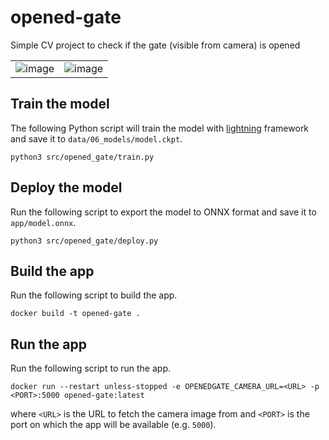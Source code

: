 # opened-gate
Simple CV project to check if the gate (visible from camera) is opened
<table><tr><td width="50%"><img alt="image" src="https://github.com/rnoxy/opened-gate/assets/12031664/6b2b7f7b-8b4a-4389-b683-dc8d83ac843c"></td><td width="50%"><img alt="image" src="https://github.com/rnoxy/opened-gate/assets/12031664/cbbb3d34-5d82-426d-af85-a8a3d4bff7a0"></td></tr></table>

## Train the model
The following Python script will train the model with [lightning](https://lightning.ai/) framework
and save it to `data/06_models/model.ckpt`.
```shell
python3 src/opened_gate/train.py
```

## Deploy the model
Run the following script to export the model to ONNX format and save it to `app/model.onnx`.
```shell
python3 src/opened_gate/deploy.py
```

## Build the app
Run the following script to build the app.
```shell
docker build -t opened-gate .
```

## Run the app
Run the following script to run the app.
```shell
docker run --restart unless-stopped -e OPENEDGATE_CAMERA_URL=<URL> -p <PORT>:5000 opened-gate:latest
```
where `<URL>` is the URL to fetch the camera image from 
and `<PORT>` is the port on which the app will be available (e.g. `5000`).
